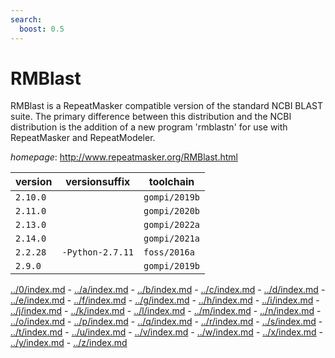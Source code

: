 ```yaml
---
search:
  boost: 0.5
---
```

# RMBlast

RMBlast is a RepeatMasker compatible version of the standard NCBI BLAST suite. The primary  difference between this distribution and the NCBI distribution is the addition of a new program 'rmblastn'  for use with RepeatMasker and RepeatModeler.

*homepage*: <http://www.repeatmasker.org/RMBlast.html>

version | versionsuffix | toolchain
--------|---------------|----------
``2.10.0`` |  | ``gompi/2019b``
``2.11.0`` |  | ``gompi/2020b``
``2.13.0`` |  | ``gompi/2022a``
``2.14.0`` |  | ``gompi/2021a``
``2.2.28`` | ``-Python-2.7.11`` | ``foss/2016a``
``2.9.0`` |  | ``gompi/2019b``

[../0/index.md](0) - [../a/index.md](a) - [../b/index.md](b) - [../c/index.md](c) - [../d/index.md](d) - [../e/index.md](e) - [../f/index.md](f) - [../g/index.md](g) - [../h/index.md](h) - [../i/index.md](i) - [../j/index.md](j) - [../k/index.md](k) - [../l/index.md](l) - [../m/index.md](m) - [../n/index.md](n) - [../o/index.md](o) - [../p/index.md](p) - [../q/index.md](q) - [../r/index.md](r) - [../s/index.md](s) - [../t/index.md](t) - [../u/index.md](u) - [../v/index.md](v) - [../w/index.md](w) - [../x/index.md](x) - [../y/index.md](y) - [../z/index.md](z)


